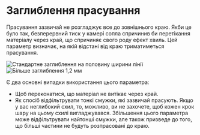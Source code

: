 Заглиблення прасування
====

Прасування зазвичай не розгладжує все до зовнішнього краю. Якби це було так, безперервний тиск у камері сопла спричинив би перетікання матеріалу через край, що спричиняє свого роду ефект хвиль. Цей параметр визначає, на якій відстані від краю триматиметься прасування.

![Стандартне заглиблення на половину ширини лінії](../images/ironing_enabled_enabled.png)
![Більше заглиблення 1,2 мм](../images/ironing_inset.png)

Є два основні випадки використання цього параметра:

* Щоб переконатися, що матеріал не витікає через край.
* Як спосіб відфільтрувати тонкі смужки, які зазвичай прасують. Якщо у вас неглибокий схил, то, можливо, ви не захочете, щоб кожен крок шару на цьому схилі вигладжувався. Збільшення цього параметра може відфільтрувати найтонші смужки, але також призведе до того, що більші частини не будуть розпрасовані до краю.
